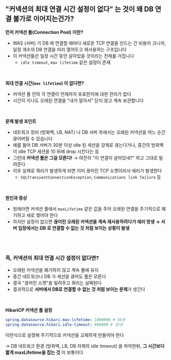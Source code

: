 ## "커넥션의 최대 연결 시간 설정이 없다" 는 것이 왜 DB 연결 불가로 이어지는건가?

**먼저 커넥션 풀(Connection Pool) 이란?**

- WAS (서버) 가 DB 에 연결할 때마다 새로운 TCP 연결을 만드는 건 비용이 크니까, 일정 개수의 DB 연결을 미리 열어두고 재사용하는 구조입니다
- 이 커넥션들은 일정 시간 동안 살아있을 것이라는 전제를 가집니다
  - `idle timeout`, `max lifetime` 같은 설정이 존재

</br>

**최대 연결 시간(`max lifetime`) 이 없다면?**

- 커넥션 풀 안의 각 연결이 언제까지 유효한지에 대한 관리가 없다
- 시간이 지나도 오래된 연결을 "내가 알아서" 닫지 않고 계속 보관합니다

</br>

**문제 발생 포인트**

- 네트워크 장비 (방화벽, LB, NAT) 나 DB 서버 측에서는 오래된 커넥션을 어느 순간 끊어버릴 수 있습니다
- 예를 들어 DB 서버가 30분 이상 idle 된 세션을 강제로 끊는다거나, 중간의 방화벽이 idle TCP 세션을 10 뒤에 drop 시킨다는 등
- 그런데 **커넥션 풀은 그걸 모른다!** → 여전히 "이 연결이 살아있네?" 하고 그대로 빌려준다
- 이후 실제로 쿼리가 발생하게 되면 이미 끊어진 TCP 소켓이라서 에러가 발생한다
  - `SQLTransientConnectionException`, `Communications link failure` 등

</br>

**원인과 증상**

- 원래라면 커넥션 풀에서 `maxLifetime` 같은 값을 주어 오래된 연결을 주기적으로 폐기하고 새로 맺어야 한다
- 하지만 설정이 없으면 **끊어진 오래된 커넥션을 계속 재사용하려다가 에러 방생 → 서버 입장에서는 DB 로 연결할 수 없는 것 처럼 보이는 상황이 발생**

</br>
</br>

### 즉, 커넥션의 최대 연결 시간 설정이 없다면?

- 오래된 커넥션을 폐기하지 않고 계속 풀에 유지
- 중간 네트워크나 DB 가 세션을 끊어도 풀은 모른다
- 결국 "끊어진 소켓"을 빌려주고 쿼리는 실패된다
- 결과적으로 **서버에서 DB로 연결할 수 없는 것 처럼 보이는 문제**가 생긴다

</br>

**HikariCP 커넥션 풀 설정**

```yaml
spring.datasource.hikari.max-lifetime: 1800000 # 30분
spring.datasource.hikari.idle-timeout: 600000 # 10분
```

이런식으로 설정해 주기적으로 커넥션을 교체하게 만들어야 한다

→ DB 네트워크 환경 (방화벽, LB, DB 자체의 idle timeout) 을 파악한뒤, **그 시간보다 짧게 maxLifetime을 잡는 것** 이 보통이다
